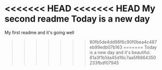 <<<<<<< HEAD
<<<<<<< HEAD
My second readme
Today is a new day
=======
My first readme and it's going well
>>>>>>> 80fb5de4dd98f6c90f0bea4c487eb99edb07b163
=======
Today is a new day and it's beautiful.
>>>>>>> 81a3f1b1da45d16c7aa5f6864350233fbdf07945
